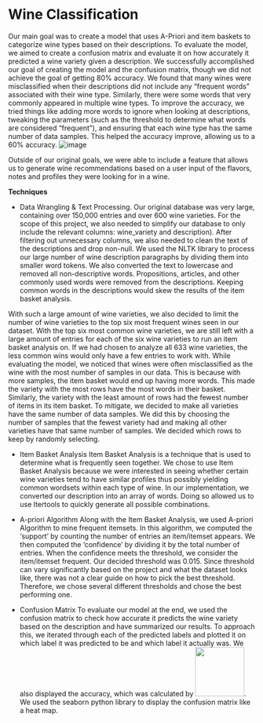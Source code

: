 # Wine Classification

Our main goal was to create a model that uses A-Priori and item
baskets to categorize wine types based on their descriptions. To evaluate the
model, we aimed to create a confusion matrix and evaluate it on how accurately it
predicted a wine variety given a description. We successfully accomplished our
goal of creating the model and the confusion matrix, though we did not achieve
the goal of getting 80% accuracy. We found that many wines were misclassified
when their descriptions did not include any “frequent words” associated with their
wine type. Similarly, there were some words that very commonly appeared in
multiple wine types. To improve the accuracy, we tried things like adding more
words to ignore when looking at descriptions, tweaking the parameters (such as
the threshold to determine what words are considered “frequent”), and ensuring
that each wine type has the same number of data samples. This helped the
accuracy improve, allowing us to a 60% accuracy.
![image](https://github.com/yugo9081/wine-classification/assets/54964332/b214965f-adf7-4f9f-aa98-a536a94bfa8a)

Outside of our original goals, we were able to include a feature that allows us to
generate wine recommendations based on a user input of the flavors, notes and
profiles they were looking for in a wine.

<strong>Techniques</strong>

* Data Wrangling & Text Processing.
Our original database was very large, containing over 150,000 entries and
over 600 wine varieties. For the scope of this project, we also needed to
simplify our database to only include the relevant columns: wine_variety
and description). After filtering out unnecessary columns, we also needed
to clean the text of the descriptions and drop non-null. We used the NLTK
library to process our large number of wine description paragraphs by
dividing them into smaller word tokens. We also converted the text to
lowercase and removed all non-descriptive words. Propositions, articles,
and other commonly used words were removed from the descriptions.
Keeping common words in the descriptions would skew the results of the
item basket analysis.

With such a large amount of wine varieties, we also decided to limit the
number of wine varieties to the top six most frequent wines seen in our
dataset. With the top six most common wine varieties, we are still left with
a large amount of entries for each of the six wine varieties to run an item
basket analysis on. If we had chosen to analyze all 633 wine varieties, the
less common wins would only have a few entries to work with.
While evaluating the model, we noticed that wines were often
misclassified as the wine with the most number of samples in our data.
This is because with more samples, the item basket would end up having
more words. This made the variety with the most rows have the most
words in their basket. Similarly, the variety with the least amount of rows
had the fewest number of items in its item basket. To mitigate, we decided
to make all varieties have the same number of data samples. We did this
by choosing the number of samples that the fewest variety had and making
all other varieties have that same number of samples. We decided which
rows to keep by randomly selecting.

* Item Basket Analysis
Item Basket Analysis is a technique that is used to determine what is
frequently seen together. We chose to use Item Basket Analysis because
we were interested in seeing whether certain wine varieties tend to have
similar profiles thus possibly yielding common wordsets within each type
of wine. In our implementation, we converted our description into an array
of words. Doing so allowed us to use Itertools to quickly generate all
possible combinations.

* A-priori Algorithm
Along with the Item Basket Analysis, we used A-priori Algorithm to mine
frequent itemsets. In this algorithm, we computed the ‘support’ by
counting the number of entries an item/itemset appears. We then computed
the ‘confidence’ by dividing it by the total number of entries. When the
confidence meets the threshold, we consider the item/itemset frequent.
Our decided threshold was 0.015. Since threshold can vary significantly
based on the project and what the dataset looks like, there was not a clear
guide on how to pick the best threshold. Therefore, we chose several
different thresholds and chose the best performing one.

* Confusion Matrix
To evaluate our model at the end, we used the confusion matrix to check
how accurate it predicts the wine variety based on the description and have
summarized our results. To approach this, we iterated through each of the
predicted labels and plotted it on which label it was predicted to be and
which label it actually was. We also displayed the accuracy, which was
calculated by <img src="https://github.com/yugo9081/wine-classification/assets/54964332/1552477e-b4a3-4fa4-8c0c-3526c99573d7" width="100">. We used the seaborn python library to display the confusion matrix like a heat map.
